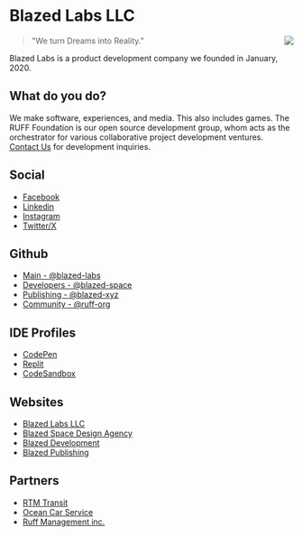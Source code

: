 # Blazed Labs LLC

<a href="https://blazedlabs.com/"><img align="right" src="https://blazed.sirv.com/logo/Beaker-Cobalt.png?w=120&h=120"></a>

> "We turn Dreams into Reality."

Blazed Labs is a product development company we founded in January, 2020.

## What do you do?
We make software, experiences, and media. This also includes games. The RUFF Foundation is our open source development group, whom acts as the orchestrator for various collaborative project development ventures. [Contact Us](https://blazed.contact/) for development inquiries.

## Social
- [Facebook](https://facebook.com/blazedlabs)
- [Linkedin](https://www.linkedin.com/company/blazed-labs/)
- [Instagram](https://instagram.com/blazed_labs)
- [Twitter/X](https://twitter.com/BlazedLabs)

## Github
- [Main - @blazed-labs](https://github.com/blazed-labs)
- [Developers - @blazed-space](https://github.com/blazed-space)
- [Publishing - @blazed-xyz](https://github.com/blazed-xyz)
- [Community - @ruff-org](https://github.com/ruff-org)

## IDE Profiles
- [CodePen](https://codepen.io/blazed-labs)
- [Replit](https://replit.com/@blazedlabs)
- [CodeSandbox](https://codesandbox.io/u/blazed_labs)
  
## Websites
- [Blazed Labs LLC](https://blazedlabs.com/)
- [Blazed Space Design Agency](https://www.blazed.space/)
- [Blazed Development](https://blazed.dev/)
- [Blazed Publishing](https://blazed.xyz/)

## Partners
- [RTM Transit](https://rtmtransit.com/)
- [Ocean Car Service](https://oceancarservice.com/)
- [Ruff Management inc.](https://ruff-manage.com/)
